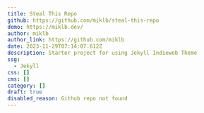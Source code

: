 ```yaml
---
title: Steal This Repo
github: https://github.com/miklb/steal-this-repo
demo: https://miklb.dev/
author: miklb
author_link: https://github.com/miklb
date: 2023-11-29T07:14:07.612Z
description: Starter project for using Jekyll Indieweb Theme
ssg:
  - Jekyll
css: []
cms: []
category: []
draft: true
disabled_reason: Github repo not found
---
```

